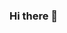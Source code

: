 ### Hi there 👋

<!--
**DoellBarr/DoellBarr** is a ✨ _special_ ✨ repository because its `README.md` (this file) appears on your GitHub profile.


[![Anurag's GitHub stats](https://github-readme-stats.vercel.app/api?username=DoellBarr&show_icons=true)](https://github.com/anuraghazra/github-readme-stats)
